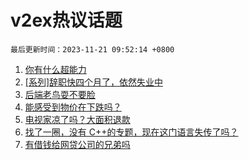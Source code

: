 # v2ex热议话题

`最后更新时间：2023-11-21 09:52:14 +0800`

1. [你有什么超能力](https://www.v2ex.com/t/993532)
1. [[系列]辞职快四个月了，依然失业中](https://www.v2ex.com/t/993350)
1. [后端老鸟耍不要脸](https://www.v2ex.com/t/993673)
1. [能感受到物价在下跌吗？](https://www.v2ex.com/t/993551)
1. [电视家凉了吗？大面积退款](https://www.v2ex.com/t/993643)
1. [找了一圈，没有 C++的专题，现在这门语言失传了吗？](https://www.v2ex.com/t/993417)
1. [有借钱给网贷公司的兄弟吗](https://www.v2ex.com/t/993400)

